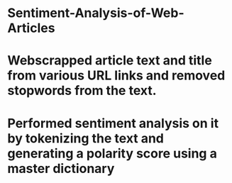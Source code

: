 # Sentiment-Analysis-of-Web-Articles
# Webscrapped article text and title from various URL links and removed stopwords from the text. 
# Performed sentiment analysis on it by tokenizing the text and generating a polarity score using a master dictionary
